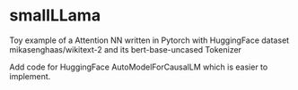 # smallLLama

Toy example of a Attention NN written in Pytorch with HuggingFace dataset mikasenghaas/wikitext-2 and its bert-base-uncased Tokenizer

Add code for HuggingFace AutoModelForCausalLM which is easier to implement.
